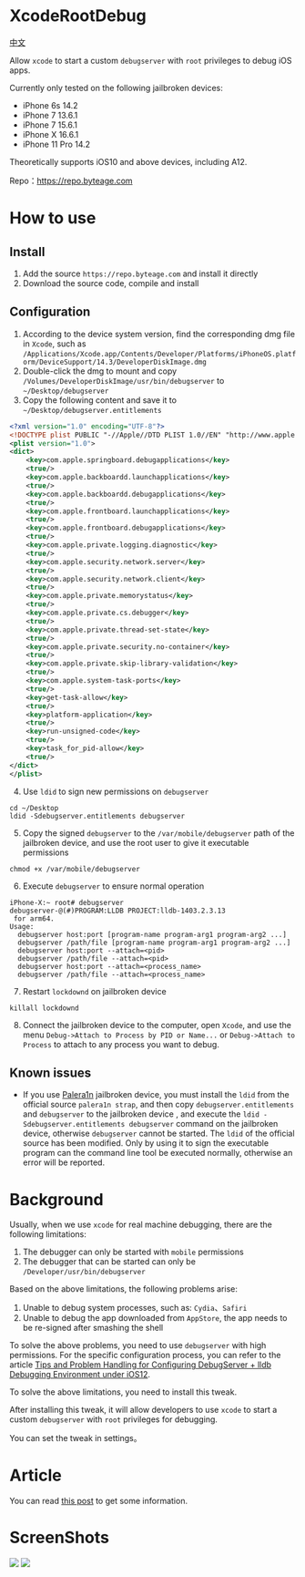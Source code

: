 # XcodeRootDebug

[中文](https://github.com/lemon4ex/XcodeRootDebug/blob/main/README_CN.md)

Allow `xcode` to start a custom `debugserver` with `root` privileges to debug iOS apps.

Currently only tested on the following jailbroken devices:

* iPhone 6s 14.2
* iPhone 7 13.6.1
* iPhone 7 15.6.1
* iPhone X 16.6.1
* iPhone 11 Pro 14.2

Theoretically supports iOS10 and above devices, including A12.

Repo：https://repo.byteage.com

# How to use
## Install
1. Add the source `https://repo.byteage.com` and install it directly
2. Download the source code, compile and install

## Configuration
1. According to the device system version, find the corresponding dmg file in `Xcode`, such as `/Applications/Xcode.app/Contents/Developer/Platforms/iPhoneOS.platform/DeviceSupport/14.3/DeveloperDiskImage.dmg`
2. Double-click the dmg to mount and copy `/Volumes/DeveloperDiskImage/usr/bin/debugserver` to `~/Desktop/debugserver`
3. Copy the following content and save it to `~/Desktop/debugserver.entitlements`
```xml
<?xml version="1.0" encoding="UTF-8"?>
<!DOCTYPE plist PUBLIC "-//Apple//DTD PLIST 1.0//EN" "http://www.apple.com/DTDs/PropertyList-1.0.dtd">
<plist version="1.0">
<dict>
	<key>com.apple.springboard.debugapplications</key>
	<true/>
	<key>com.apple.backboardd.launchapplications</key>
	<true/>
	<key>com.apple.backboardd.debugapplications</key>
	<true/>
	<key>com.apple.frontboard.launchapplications</key>
	<true/>
	<key>com.apple.frontboard.debugapplications</key>
	<true/>
	<key>com.apple.private.logging.diagnostic</key>
	<true/>
	<key>com.apple.security.network.server</key>
	<true/>
	<key>com.apple.security.network.client</key>
	<true/>
	<key>com.apple.private.memorystatus</key>
	<true/>
	<key>com.apple.private.cs.debugger</key>
	<true/>
	<key>com.apple.private.thread-set-state</key>
	<true/>
	<key>com.apple.private.security.no-container</key>
	<true/>
	<key>com.apple.private.skip-library-validation</key>
	<true/>
	<key>com.apple.system-task-ports</key>
	<true/>
	<key>get-task-allow</key>
	<true/>
	<key>platform-application</key>
	<true/>
	<key>run-unsigned-code</key>
	<true/>
	<key>task_for_pid-allow</key>
	<true/>
</dict>
</plist>
```
4. Use `ldid` to sign new permissions on `debugserver`
```shell
cd ~/Desktop
ldid -Sdebugserver.entitlements debugserver
```
5. Copy the signed `debugserver` to the `/var/mobile/debugserver` path of the jailbroken device, and use the root user to give it executable permissions
```shell
chmod +x /var/mobile/debugserver
```
6. Execute `debugserver` to ensure normal operation
```shell
iPhone-X:~ root# debugserver
debugserver-@(#)PROGRAM:LLDB PROJECT:lldb-1403.2.3.13
 for arm64.
Usage:
  debugserver host:port [program-name program-arg1 program-arg2 ...]
  debugserver /path/file [program-name program-arg1 program-arg2 ...]
  debugserver host:port --attach=<pid>
  debugserver /path/file --attach=<pid>
  debugserver host:port --attach=<process_name>
  debugserver /path/file --attach=<process_name>
```
7. Restart `lockdownd` on jailbroken device
```shell
killall lockdownd
```
8. Connect the jailbroken device to the computer, open `Xcode`, and use the menu `Debug->Attach to Process by PID or Name...` or `Debug->Attach to Process` to attach to any process you want to debug.

## Known issues
* If you use [Palera1n](https://palera.in/) jailbroken device, you must install the `ldid` from the official source `palera1n strap`, and then copy `debugserver.entitlements` and `debugserver` to the jailbroken device , and execute the `ldid -Sdebugserver.entitlements debugserver` command on the jailbroken device, otherwise `debugserver` cannot be started. The `ldid` of the official source has been modified. Only by using it to sign the executable program can the command line tool be executed normally, otherwise an error will be reported.

# Background

Usually, when we use `xcode` for real machine debugging, there are the following limitations:

1. The debugger can only be started with `mobile` permissions
2. The debugger that can be started can only be `/Developer/usr/bin/debugserver`

Based on the above limitations, the following problems arise:

1. Unable to debug system processes, such as: `Cydia`、`Safiri`
2. Unable to debug the app downloaded from `AppStore`, the app needs to be re-signed after smashing the shell

To solve the above problems, you need to use `debugserver` with high permissions. For the specific configuration process, you can refer to the article [Tips and Problem Handling for Configuring DebugServer + lldb Debugging Environment under iOS12](https://iosre.com/t/ios12-debugserver-lldb/14429).

To solve the above limitations, you need to install this tweak.

After installing this tweak, it will allow developers to use `xcode` to start a custom `debugserver` with `root` privileges for debugging.

You can set the tweak in settings。

# Article

You can read [this post](https://byteage.com/154.html?from=github) to get some information.

# ScreenShots

![](ScreenShots/20220627_235849.png)
![](ScreenShots/20220628_000606_898.png)
